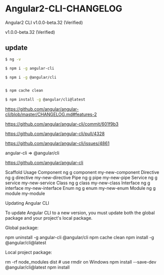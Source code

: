 # Angular2-CLI-CHANGELOG





Angular2  CLI v1.0.0-beta.32 (Verified)


v1.0.0-beta.32 (Verified)  

## update 

```sh
$ ng -v

$ npm i -g angular-cli

$ npm i -g @angular/cli


$ npm cache clean

$ npm install -g @angular/cli@latest


``` 


https://github.com/angular/angular-cli/blob/master/CHANGELOG.md#features-2

https://github.com/angular/angular-cli/commit/601f9b3

https://github.com/angular/angular-cli/pull/4328

https://github.com/angular/angular-cli/issues/4861







angular-cli => @angular/cli


https://github.com/angular/angular-cli




Scaffold    Usage
Component   ng g component my-new-component
Directive   ng g directive my-new-directive
Pipe    ng g pipe my-new-pipe
Service ng g service my-new-service
Class   ng g class my-new-class
Interface   ng g interface my-new-interface
Enum    ng g enum my-new-enum
Module  ng g module my-module




Updating Angular CLI

To update Angular CLI to a new version, you must update both the global package and your project's local package.

Global package:

npm uninstall -g angular-cli @angular/cli
npm cache clean
npm install -g @angular/cli@latest


Local project package:

rm -rf node_modules dist # use rmdir on Windows
npm install --save-dev @angular/cli@latest
npm install













